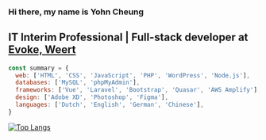 ### Hi there, my name is Yohn Cheung

## IT Interim Professional | Full-stack developer  at [Evoke, Weert](https://evokestaffing.com/nl/professionals/informatie-technologie/#evoker-60401)


```javascript
const summary = {
  web: ['HTML', 'CSS', 'JavaScript', 'PHP', 'WordPress', 'Node.js'],
  databases: ['MySQL', 'phpMyAdmin'],
  frameworks: ['Vue', 'Laravel', 'Bootstrap', 'Quasar', 'AWS Amplify'],
  design: ['Adobe XD', 'Photoshop', 'Figma'],
  languages: ['Dutch', 'English', 'German', 'Chinese'],
}
```

<!-- [![Yohn's GitHub stats](https://github-readme-stats.vercel.app/api?username=yohn-cheung)](https://github.com/yohn-cheung/github-readme-stats) -->

[![Top Langs](https://github-readme-stats.vercel.app/api/top-langs/?username=yohn-cheung&layout=compact)](https://github.com/yohn-cheung/github-readme-stats)
